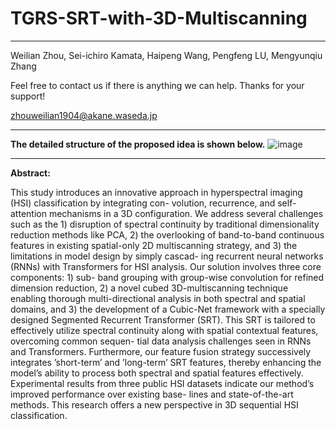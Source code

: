 # TGRS-SRT-with-3D-Multiscanning
--------------------------------
Weilian Zhou, Sei-ichiro Kamata, Haipeng Wang, Pengfeng LU, Mengyunqiu Zhang

Feel free to contact us if there is anything we can help. Thanks for your support!

zhouweilian1904@akane.waseda.jp

--------------------------------
**The detailed structure of the proposed idea is shown below.**
![image](https://github.com/zhouweilian1904/TGRS_2_Multiscanning_Trans/blob/main/conceptual%20idea.png)

--------------------------------
**Abstract:**

This study introduces an innovative approach in
hyperspectral imaging (HSI) classification by integrating con-
volution, recurrence, and self-attention mechanisms in a 3D
configuration. We address several challenges such as the 1)
disruption of spectral continuity by traditional dimensionality
reduction methods like PCA, 2) the overlooking of band-to-band
continuous features in existing spatial-only 2D multiscanning
strategy, and 3) the limitations in model design by simply cascad-
ing recurrent neural networks (RNNs) with Transformers for HSI
analysis. Our solution involves three core components: 1) sub-
band grouping with group-wise convolution for refined dimension
reduction, 2) a novel cubed 3D-multiscanning technique enabling
thorough multi-directional analysis in both spectral and spatial
domains, and 3) the development of a Cubic-Net framework with
a specially designed Segmented Recurrent Transformer (SRT).
This SRT is tailored to effectively utilize spectral continuity along
with spatial contextual features, overcoming common sequen-
tial data analysis challenges seen in RNNs and Transformers.
Furthermore, our feature fusion strategy successively integrates
’short-term’ and ’long-term’ SRT features, thereby enhancing
the model’s ability to process both spectral and spatial features
effectively. Experimental results from three public HSI datasets
indicate our method’s improved performance over existing base-
lines and state-of-the-art methods. This research offers a new
perspective in 3D sequential HSI classification.
